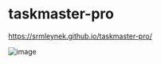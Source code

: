# taskmaster-pro

https://srmleynek.github.io/taskmaster-pro/


![image](https://user-images.githubusercontent.com/81785012/120083229-6c4af580-c084-11eb-8c10-8d8d3d740ed6.png)
